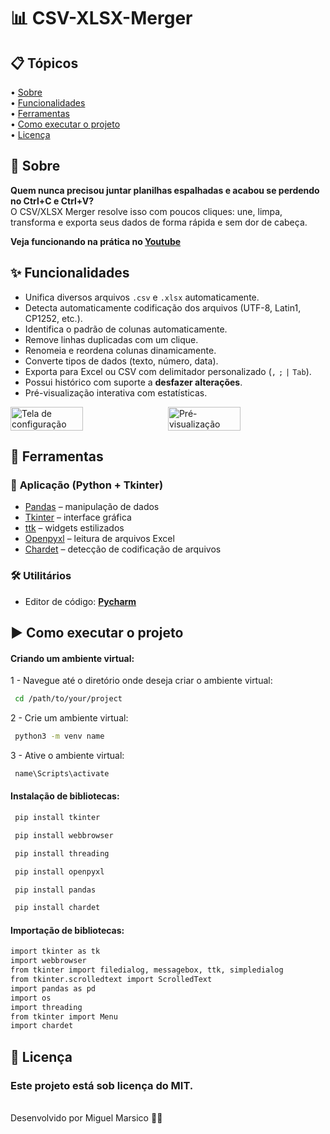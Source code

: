 <h1>
    📊 CSV-XLSX-Merger
</h1>

## 📋 Tópicos

<div>
 • <a href="#-sobre">Sobre</a> </br>
 • <a href="#-funcionalidades">Funcionalidades</a> </br>
 • <a href="#-ferramentas">Ferramentas</a> </br>
 • <a href="#-como-executar-o-projeto">Como executar o projeto</a> </br>   
 • <a href="#-licença">Licença</a></br>
</div>

## 📗 Sobre

**Quem nunca precisou juntar planilhas espalhadas e acabou se perdendo no Ctrl+C e Ctrl+V?**  
O CSV/XLSX Merger resolve isso com poucos cliques: une, limpa, transforma e exporta seus dados de forma rápida e sem dor de cabeça.

**Veja funcionando na prática no [Youtube](https://pandas.pydata.org/)**

## ✨ Funcionalidades

- Unifica diversos arquivos `.csv` e `.xlsx` automaticamente.
- Detecta automaticamente codificação dos arquivos (UTF-8, Latin1, CP1252, etc.).
- Identifica o padrão de colunas automaticamente.
- Remove linhas duplicadas com um clique.
- Renomeia e reordena colunas dinamicamente.
- Converte tipos de dados (texto, número, data).
- Exporta para Excel ou CSV com delimitador personalizado (`,` `;` `|` `Tab`).
- Possui histórico com suporte a **desfazer alterações**.
- Pré-visualização interativa com estatísticas.
    
<div style="display: flex; gap: 10px;">
  <img src="https://github.com/user-attachments/assets/469885e1-a76d-420a-b257-23167954fe65" alt="Tela de configuração" width="48%" />
  <img src="https://github.com/user-attachments/assets/8a36a07c-e857-4139-b1ed-c2b00e33102a" alt="Pré-visualização" width="48%" />
</div>

## 🔧 Ferramentas

### 🐍 **Aplicação (Python + Tkinter)**

- [Pandas](https://pandas.pydata.org/) – manipulação de dados
- [Tkinter](https://docs.python.org/3/library/tkinter.html) – interface gráfica
- [ttk](https://docs.python.org/3/library/tkinter.ttk.html) – widgets estilizados
- [Openpyxl](https://openpyxl.readthedocs.io/en/stable/) – leitura de arquivos Excel
- [Chardet](https://pypi.org/project/chardet/) – detecção de codificação de arquivos

### 🛠️ **Utilitários**

- Editor de código: **[Pycharm](https://www.jetbrains.com/pt-br/pycharm/)** 

## ▶ Como executar o projeto

#### Criando um ambiente virtual:

1 - Navegue até o diretório onde deseja criar o ambiente virtual:

```bash
 cd /path/to/your/project
```

2 - Crie um ambiente virtual:

```bash
 python3 -m venv name
```

3 - Ative o ambiente virtual:

```bash
 name\Scripts\activate
```

#### Instalação de bibliotecas:

```bash
 pip install tkinter
```

```bash
 pip install webbrowser
```

```bash
 pip install threading
```

```bash
 pip install openpyxl 
```

```bash
 pip install pandas
```

```bash
 pip install chardet
```

#### Importação de bibliotecas:

```bash
import tkinter as tk
import webbrowser
from tkinter import filedialog, messagebox, ttk, simpledialog
from tkinter.scrolledtext import ScrolledText
import pandas as pd
import os
import threading
from tkinter import Menu
import chardet
```
## 📜 Licença

### Este projeto está sob licença do MIT.
<br>
Desenvolvido por Miguel Marsico 👋🏻

